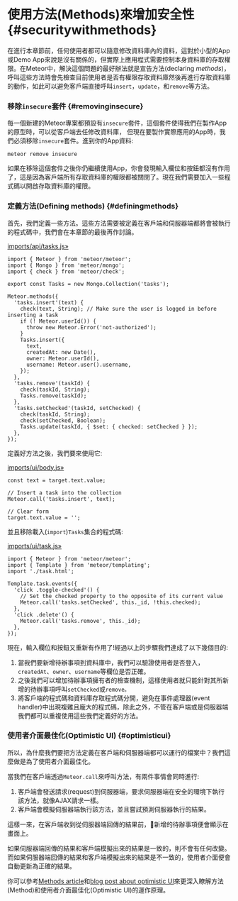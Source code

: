 # 使用方法\(Methods\)來增加安全性 {#securitywithmethods}

在進行本章節前，任何使用者都可以隨意修改資料庫內的資料，這對於小型的App或Demo App來說是沒有關係的，但實際上應用程式需要控制本身資料庫的存取權限。在Meteor中，解決這個問題的最好辦法就是宣告方法\(declaring _methods_\)，呼叫這些方法時會先檢查目前使用者是否有權限存取資料庫然後再進行存取資料庫的動作，如此可以避免客戶端直接呼叫`insert`，`update`，和`remove`等方法。

### 移除`insecure`套件 {#removinginsecure}

每一個新建的Meteor專案都預設有`insecure`套件，這個套件使得我們在製作App的原型時，可以從客戶端去任修改資料庫， 但現在要製作實際應用的App時，我們必須移除`insecure`套件。進到你的App資料:

```
meteor remove insecure
```

如果在移除這個套件之後你仍繼續使用App，你會發現輸入欄位和按鈕都沒有作用了，這是因為客戶端所有存取資料庫的權限都被關閉了。現在我們需要加入一些程式碼以開啟存取資料庫的權限。

### 定義方法\(Defining methods\) {#definingmethods}

首先，我們定義一些方法。這些方法需要被定義在客戶端和伺服器端都將會被執行的程式碼中，我們會在本章節的最後再作討論。

[imports/api/tasks.js»](https://github.com/meteor/simple-todos/commit/aa0357a3c29f7fdedfbb7ff2b109e990831bb399)

```
import { Meteor } from 'meteor/meteor';
import { Mongo } from 'meteor/mongo';
import { check } from 'meteor/check';

export const Tasks = new Mongo.Collection('tasks');

Meteor.methods({
  'tasks.insert'(text) {
    check(text, String); // Make sure the user is logged in before inserting a task
    if (! Meteor.userId()) {
      throw new Meteor.Error('not-authorized');
    }
    Tasks.insert({
      text,
      createdAt: new Date(),
      owner: Meteor.userId(),
      username: Meteor.user().username,
    });
  },
  'tasks.remove'(taskId) {
    check(taskId, String);
    Tasks.remove(taskId);
  },
  'tasks.setChecked'(taskId, setChecked) {
    check(taskId, String);
    check(setChecked, Boolean);
    Tasks.update(taskId, { $set: { checked: setChecked } });
  },
});
```

定義好方法之後，我們要來使用它:

[imports/ui/body.js»](https://github.com/meteor/simple-todos/commit/f6f479327894e4d8f1cd559cdb587c93a86acb33)

```
const text = target.text.value;

// Insert a task into the collection
Meteor.call('tasks.insert', text);

// Clear form
target.text.value = '';
```

並且移除載入\(`import`\)`Tasks`集合的程式碼:

[imports/ui/task.js»](https://github.com/meteor/simple-todos/commit/574d23454196ee22d0ea3bc6cd152b41e37e42cd)

```
import { Meteor } from 'meteor/meteor';
import { Template } from 'meteor/templating';
import './task.html';

Template.task.events({
  'click .toggle-checked'() {
    // Set the checked property to the opposite of its current value
    Meteor.call('tasks.setChecked', this._id, !this.checked);
  },
  'click .delete'() {
    Meteor.call('tasks.remove', this._id);
  },
});
```

現在，輸入欄位和按鈕又重新有作用了!經過以上的步驟我們達成了以下幾個目的:

1. 當我們要新增待辦事項到資料庫中，我們可以驗證使用者是否登入，`createdAt`、`owner`、`username`等欄位是否正確。
2. 之後我們可以增加待辦事項擁有者的檢查機制，這樣使用者就只能針對其所新增的待辦事項呼叫`setChecked`或`remove。`
3. 將客戶端的程式碼和資料庫存取程式碼分開，避免在事件處理器\(event handler\)中出現複雜且龐大的程式碼，除此之外，不管在客戶端或是伺服器端我們都可以重複使用這些我們定義好的方法。

### 使用者介面最佳化\(Optimistic UI\) {#optimisticui}

所以，為什麼我們要把方法定義在客戶端和伺服器端都可以運行的檔案中？我們這麼做是為了使用者介面最佳化。

當我們在客戶端透過`Meteor.call`來呼叫方法，有兩件事情會同時進行:

1. 客戶端會發送請求\(request\)到伺服器端，要求伺服器端在安全的環境下執行該方法，就像AJAX請求一樣。
2. 客戶端會模擬伺服器端執行該方法，並且嘗試預測伺服器執行的結果。

這樣一來，在客戶端收到從伺服器端回傳的結果前，新增的待辦事項便會顯示在畫面上。

如果伺服器端回傳的結果和客戶端模擬出來的結果是一致的，則不會有任何改變。而如果伺服器端回傳的結果和客戶端模擬出來的結果是不一致的，使用者介面便會自動更新為正確的結果。

你可以參考[Methods article](http://guide.meteor.com/methods.html)和[blog post about optimistic UI](http://info.meteor.com/blog/optimistic-ui-with-meteor-latency-compensation)來更深入瞭解方法\(Method\)和使用者介面最佳化\(Optimistic UI\)的運作原理。

